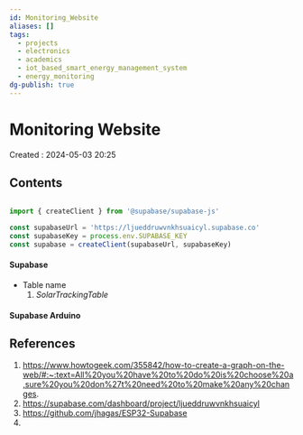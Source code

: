 ```yaml
---
id: Monitoring_Website
aliases: []
tags:
  - projects
  - electronics
  - academics
  - iot_based_smart_energy_management_system
  - energy_monitoring
dg-publish: true
---
```

# Monitoring Website
Created : 2024-05-03 20:25

## Contents

```js

import { createClient } from '@supabase/supabase-js'

const supabaseUrl = 'https://ljueddruwvnkhsuaicyl.supabase.co'
const supabaseKey = process.env.SUPABASE_KEY
const supabase = createClient(supabaseUrl, supabaseKey)

```

#### Supabase
- Table name 
	1. *SolarTrackingTable*
#### Supabase Arduino

## References
1. https://www.howtogeek.com/355842/how-to-create-a-graph-on-the-web/#:~:text=All%20you%20have%20to%20do%20is%20choose%20a,sure%20you%20don%27t%20need%20to%20make%20any%20changes.
2. https://supabase.com/dashboard/project/ljueddruwvnkhsuaicyl
3. https://github.com/jhagas/ESP32-Supabase
4. 